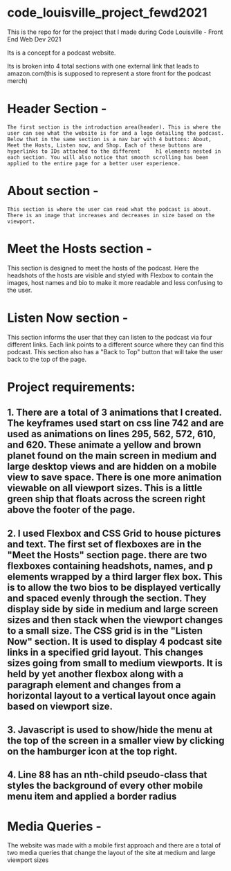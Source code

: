 # code_louisville_project_fewd2021
This is the repo for for the project that I made during Code Louisville - Front End Web Dev 2021

Its is a concept for a podcast website.

Its is broken into 4 total sections with one external link that leads to amazon.com(this is supposed to represent a store front for the podcast merch)

# Header Section - 
    The first section is the introduction area(header). This is where the user can see what the website is for and a logo detailing the podcast.
    Below that in the same section is a nav bar with 4 buttons: About, Meet the Hosts, Listen now, and Shop. Each of these buttons are hyperlinks to IDs attached to the different     h1 elements nested in each section. You will also notice that smooth scrolling has been applied to the entire page for a better user experience.
    
# About section -
    This section is where the user can read what the podcast is about. There is an image that increases and decreases in size based on the viewport.
    
# Meet the Hosts section - 
   This section is designed to meet the hosts of the podcast. Here the headshots of the hosts are visible and styled with Flexbox to contain the images, host names and bio to make    it more readable and less confusing to the user.
  

# Listen Now section -
  This section informs the user that they can listen to the podcast via four different links. Each link points to a different source where they can find this podcast. This section   also has a "Back to Top" button that will take the user back to the top of the page.


# Project requirements:

   ## 1. There are a total of 3 animations that I created. The keyframes used start on css line 742 and are used as animations on lines 295, 562, 572, 610, and 620. These animate a yellow and brown planet found on the main screen in medium and large desktop views and are hidden on a mobile view to save space. There is one more animation viewable on all viewport sizes. This is a little green ship that floats across the screen right above the footer of the page.
    
   ## 2. I used Flexbox and CSS Grid to house pictures and text. The first set of flexboxes are in the "Meet the Hosts" section page. there are two flexboxes containing headshots, names, and p elements wrapped by a third larger flex box. This is to allow the two bios to be displayed vertically and spaced evenly through the section. They display side by side in medium and large screen sizes and then stack when the viewport changes to a small size. The CSS grid is in the "Listen Now" section. It is used to display 4 podcast site links in a specified grid layout. This changes sizes going from small to medium viewports. It is held by yet another flexbox along with a paragraph element and changes from a horizontal layout to a vertical layout once again based on viewport size.
    
   ## 3. Javascript is used to show/hide the menu at the top of the screen in a smaller view by clicking on the hamburger icon at the top right.
   
   ## 4. Line 88 has an nth-child pseudo-class that styles the background of every other mobile menu item and applied a border radius
   
# Media Queries -
   
   The website was made with a mobile first approach and there are a total of two media queries that change the layout of the site at medium and large viewport sizes
